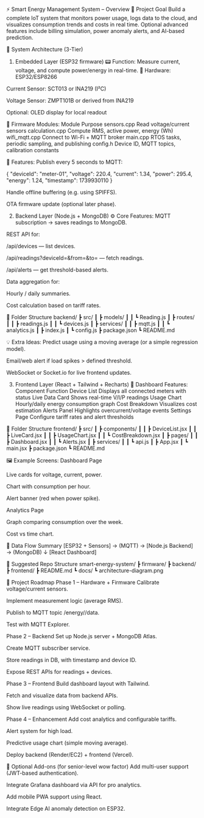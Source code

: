 ⚡️ Smart Energy Management System – Overview
🎯 Project Goal
Build a complete IoT system that monitors power usage, logs data to the cloud, and visualizes consumption trends and costs in real time.
 Optional advanced features include billing simulation, power anomaly alerts, and AI-based prediction.

🧱 System Architecture (3-Tier)
1. Embedded Layer (ESP32 firmware)
📟 Function:
Measure current, voltage, and compute power/energy in real-time.
🔧 Hardware:
ESP32/ESP8266


Current Sensor: SCT013 or INA219 (I²C)


Voltage Sensor: ZMPT101B or derived from INA219


Optional: OLED display for local readout


🧩 Firmware Modules:
Module
Purpose
sensors.cpp
Read voltage/current sensors
calculation.cpp
Compute RMS, active power, energy (Wh)
wifi_mqtt.cpp
Connect to Wi-Fi + MQTT broker
main.cpp
RTOS tasks, periodic sampling, and publishing
config.h
Device ID, MQTT topics, calibration constants

🔁 Features:
Publish every 5 seconds to MQTT:

 {
  "deviceId": "meter-01",
  "voltage": 220.4,
  "current": 1.34,
  "power": 295.4,
  "energy": 1.24,
  "timestamp": 1739930110
}


Handle offline buffering (e.g. using SPIFFS).


OTA firmware update (optional later phase).



2. Backend Layer (Node.js + MongoDB)
⚙️ Core Features:
MQTT subscription → saves readings to MongoDB.


REST API for:


/api/devices — list devices.


/api/readings?deviceId=&from=&to= — fetch readings.


/api/alerts — get threshold-based alerts.


Data aggregation for:


Hourly / daily summaries.


Cost calculation based on tariff rates.


🧩 Folder Structure
backend/
 ┣ src/
 ┃ ┣ models/
 ┃ ┃ ┗ Reading.js
 ┃ ┣ routes/
 ┃ ┃ ┣ readings.js
 ┃ ┃ ┗ devices.js
 ┃ ┣ services/
 ┃ ┃ ┣ mqtt.js
 ┃ ┃ ┗ analytics.js
 ┃ ┣ index.js
 ┃ ┗ config.js
 ┣ package.json
 ┗ README.md

💡 Extra Ideas:
Predict usage using a moving average (or a simple regression model).


Email/web alert if load spikes > defined threshold.


WebSocket or Socket.io for live frontend updates.



3. Frontend Layer (React + Tailwind + Recharts)
🎨 Dashboard Features:
Component
Function
Device List
Displays all connected meters with status
Live Data Card
Shows real-time V/I/P readings
Usage Chart
Hourly/daily energy consumption graph
Cost Breakdown
Visualizes cost estimation
Alerts Panel
Highlights overcurrent/voltage events
Settings Page
Configure tariff rates and alert thresholds

🧩 Folder Structure
frontend/
 ┣ src/
 ┃ ┣ components/
 ┃ ┃ ┣ DeviceList.jsx
 ┃ ┃ ┣ LiveCard.jsx
 ┃ ┃ ┣ UsageChart.jsx
 ┃ ┃ ┗ CostBreakdown.jsx
 ┃ ┣ pages/
 ┃ ┃ ┣ Dashboard.jsx
 ┃ ┃ ┗ Alerts.jsx
 ┃ ┣ services/
 ┃ ┃ ┗ api.js
 ┃ ┣ App.jsx
 ┃ ┗ main.jsx
 ┣ package.json
 ┗ README.md

🖼 Example Screens:
Dashboard Page


Live cards for voltage, current, power.


Chart with consumption per hour.


Alert banner (red when power spike).


Analytics Page


Graph comparing consumption over the week.


Cost vs time chart.



🧩 Data Flow Summary
[ESP32 + Sensors] → (MQTT) → [Node.js Backend] → (MongoDB)
                                         ↓
                                    [React Dashboard]


🚀 Suggested Repo Structure
smart-energy-system/
 ┣ firmware/
 ┣ backend/
 ┣ frontend/
 ┣ README.md
 ┗ docs/
     ┗ architecture-diagram.png


🧭 Project Roadmap
Phase 1 – Hardware + Firmware
Calibrate voltage/current sensors.


Implement measurement logic (average RMS).


Publish to MQTT topic /energy/<deviceId>/data.


Test with MQTT Explorer.


Phase 2 – Backend
Set up Node.js server + MongoDB Atlas.


Create MQTT subscriber service.


Store readings in DB, with timestamp and device ID.


Expose REST APIs for readings + devices.


Phase 3 – Frontend
Build dashboard layout with Tailwind.


Fetch and visualize data from backend APIs.


Show live readings using WebSocket or polling.


Phase 4 – Enhancement
Add cost analytics and configurable tariffs.


Alert system for high load.


Predictive usage chart (simple moving average).


Deploy backend (Render/EC2) + frontend (Vercel).



🧠 Optional Add-ons (for senior-level wow factor)
Add multi-user support (JWT-based authentication).


Integrate Grafana dashboard via API for pro analytics.


Add mobile PWA support using React.


Integrate Edge AI anomaly detection on ESP32.



